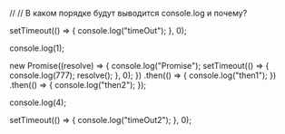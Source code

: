 // // В каком порядке будут выводится console.log и почему?

setTimeout(() => {
    console.log("timeOut");
}, 0);

console.log(1);

new Promise((resolve) => {
    console.log("Promise");
    setTimeout(() => {
        console.log(777);
        resolve();
    }, 0);
})
    .then(() => {
        console.log("then1");
    })
    .then(() => {
        console.log("then2");
    });

console.log(4);

setTimeout(() => {
    console.log("timeOut2");
}, 0);
